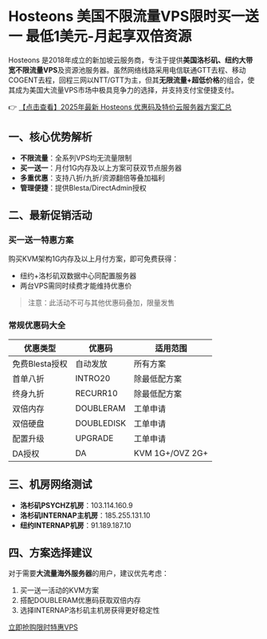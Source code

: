 # Hosteons 美国不限流量VPS限时买一送一 最低1美元-月起享双倍资源

Hosteons 是2018年成立的新加坡云服务商，专注于提供**美国洛杉矶、纽约大带宽不限流量VPS**及资源池服务器。虽然网络线路采用电信联通GTT去程、移动COGENT去程，回程三网以NTT/GTT为主，但其**无限流量+超低价格**的组合，使其成为美国大流量VPS市场中极具竞争力的选择，并支持支付宝便捷支付。

👉 [【点击查看】2025年最新 Hosteons 优惠码及特价云服务器方案汇总](https://bit.ly/hosteons)

## 一、核心优势解析
- **不限流量**：全系列VPS均无流量限制
- **买一送一**：月付1G内存及以上方案可获双节点服务器
- **多重优惠**：支持八折/九折/资源翻倍等叠加福利
- **管理便捷**：提供Blesta/DirectAdmin授权

## 二、最新促销活动
### 买一送一特惠方案
购买KVM架构1G内存及以上月付方案，即可免费获得：
- 纽约+洛杉矶双数据中心同配置服务器
- 两台VPS需同时续费才能维持优惠价

> 注意：此活动不可与其他优惠码叠加，限量发售

### 常规优惠码大全
| 优惠类型 | 优惠码 | 适用范围 |
|---------|--------|----------|
| 免费Blesta授权 | 自动发放 | 所有方案 |
| 首单八折 | INTRO20 | 除最低配方案 |
| 终身九折 | RECURR10 | 除最低配方案 |
| 双倍内存 | DOUBLERAM | 工单申请 |
| 双倍硬盘 | DOUBLEDISK | 工单申请 |
| 配置升级 | UPGRADE | 工单申请 |
| DA授权 | DA | KVM 1G+/OVZ 2G+ |

## 三、机房网络测试
- **洛杉矶PSYCHZ机房**：103.114.160.9
- **洛杉矶INTERNAP主机房**：185.255.131.10
- **纽约INTERNAP机房**：91.189.187.10

## 四、方案选择建议
对于需要**大流量海外服务器**的用户，建议优先考虑：
1. 买一送一活动的KVM方案
2. 搭配DOUBLERAM优惠码获取双倍内存
3. 选择INTERNAP洛杉矶主机房获得更好稳定性

[立即抢购限时特惠VPS](https://bit.ly/hosteons)